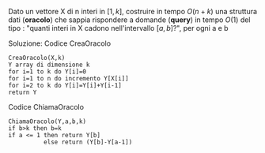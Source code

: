 Dato un vettore X di n interi in $[1,k]$, costruire in tempo $O(n+k)$ una struttura dati (**oracolo**) che sappia rispondere a domande (**query**) in tempo $O(1)$ del tipo : "quanti interi in X cadono nell'intervallo $[a,b]$?", per ogni a e b

Soluzione:
Codice CreaOracolo
```pseudo
CreaOracolo(X,k)
Y array di dimensione k
for i=1 to k do Y[i]=0
for i=1 to n do incremento Y[X[i]]
for i=2 to k do Y[i]=Y[i]+Y[i-1]
return Y
```
Codice ChiamaOracolo
```pseudo
ChiamaOracolo(Y,a,b,k)
if b>k then b=k
if a <= 1 then return Y[b]
		  else return (Y[b]-Y[a-1])
```

